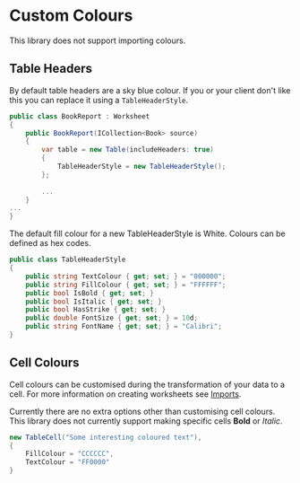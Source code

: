 # Custom Colours

This library does not support importing colours.

## Table Headers

By default table headers are a sky blue colour.
If you or your client don't like this you can replace it using a `TableHeaderStyle`.

```csharp
public class BookReport : Worksheet
{
    public BookReport(ICollection<Book> source)
    {
        var table = new Table(includeHeaders: true)
        {
            TableHeaderStyle = new TableHeaderStyle();
        };
        
        ...
    }
...
}
```

The default fill colour for a new TableHeaderStyle is White.
Colours can be defined as hex codes.

```csharp
public class TableHeaderStyle
{
    public string TextColour { get; set; } = "000000";
    public string FillColour { get; set; } = "FFFFFF";
    public bool IsBold { get; set; }
    public bool IsItalic { get; set; }
    public bool HasStrike { get; set; }
    public double FontSize { get; set; } = 10d;
    public string FontName { get; set; } = "Calibri";
}
```

## Cell Colours

Cell colours can be customised during the transformation of your data to a cell.
For more information on creating worksheets see [Imports](./Imports.md).

Currently there are no extra options other than customising cell colours.
This library does not currently support making specific cells **Bold** or *Italic*.

```csharp
new TableCell("Some interesting coloured text"),
{
    FillColour = "CCCCCC",
    TextColour = "FF0000"
}
```
